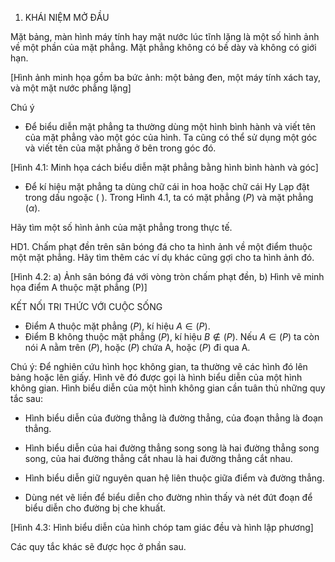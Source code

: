 1. KHÁI NIỆM MỞ ĐẦU

Mặt bảng, màn hình máy tính hay mặt nước lúc tĩnh lặng là một số hình ảnh về một phần của mặt phẳng. Mặt phẳng không có bề dày và không có giới hạn.

[Hình ảnh minh họa gồm ba bức ảnh: một bảng đen, một máy tính xách tay, và một mặt nước phẳng lặng]

Chú ý
- Để biểu diễn mặt phẳng ta thường dùng một hình bình hành và viết tên của mặt phẳng vào một góc của hình. Ta cũng có thể sử dụng một góc và viết tên của mặt phẳng ở bên trong góc đó.

[Hình 4.1: Minh họa cách biểu diễn mặt phẳng bằng hình bình hành và góc]

- Để kí hiệu mặt phẳng ta dùng chữ cái in hoa hoặc chữ cái Hy Lạp đặt trong dấu ngoặc ( ). Trong Hình 4.1, ta có mặt phẳng $(P)$ và mặt phẳng $(\alpha)$.

Hãy tìm một số hình ảnh của mặt phẳng trong thực tế.

HD1. Chấm phạt đền trên sân bóng đá cho ta hình ảnh về một điểm thuộc một mặt phẳng. Hãy tìm thêm các ví dụ khác cũng gợi cho ta hình ảnh đó.

[Hình 4.2: a) Ảnh sân bóng đá với vòng tròn chấm phạt đền, b) Hình vẽ minh họa điểm A thuộc mặt phẳng (P)]

KẾT NỐI TRI THỨC VỚI CUỘC SỐNG
- Điểm A thuộc mặt phẳng $(P)$, kí hiệu $A \in (P)$.
- Điểm B không thuộc mặt phẳng $(P)$, kí hiệu $B \notin (P)$.
Nếu $A \in (P)$ ta còn nói A nằm trên $(P)$, hoặc $(P)$ chứa A, hoặc $(P)$ đi qua A.

Chú ý: Để nghiên cứu hình học không gian, ta thường vẽ các hình đó lên bảng hoặc lên giấy. Hình vẽ đó được gọi là hình biểu diễn của một hình không gian. Hình biểu diễn của một hình không gian cần tuân thủ những quy tắc sau:

- Hình biểu diễn của đường thẳng là đường thẳng, của đoạn thẳng là đoạn thẳng.

- Hình biểu diễn của hai đường thẳng song song là hai đường thẳng song song, của hai đường thẳng cắt nhau là hai đường thẳng cắt nhau.

- Hình biểu diễn giữ nguyên quan hệ liên thuộc giữa điểm và đường thẳng.

- Dùng nét vẽ liền để biểu diễn cho đường nhìn thấy và nét đứt đoạn để biểu diễn cho đường bị che khuất.

[Hình 4.3: Hình biểu diễn của hình chóp tam giác đều và hình lập phương]

Các quy tắc khác sẽ được học ở phần sau.